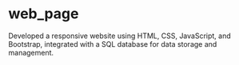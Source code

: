 # web_page
Developed a responsive website using HTML, CSS, JavaScript, and Bootstrap, integrated with a SQL database for data storage and management.
